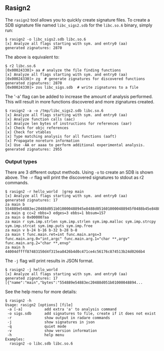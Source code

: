 ## Rasign2

The `rasign2` tool allows you to quickly create signature files. To create a SDB signature file named `libc_sigs2.sdb` for the `libc.so.6` binary, simply run:

```console
$ rasign2 -o libc_sigs2.sdb libc.so.6
[x] Analyze all flags starting with sym. and entry0 (aa)
generated zignatures: 2870
```

The above is equivalent to:

```console
$ r2 libc.so.6
[0x00024330]> aa # analyze the file finding functions
[x] Analyze all flags starting with sym. and entry0 (aa)
[0x00024330]> zg  # generate zignatures for discovered functions
generated zignatures: 2870
[0x00024330]> zos libc_sigs.sdb  # write zignatures to a file
```

The '-a' flag can be added to increase the amount of analysis performed. This will result in more functions discovered and more zignatures created.

```console
$ rasign2 -a -o /tmp/libc_sigs2.sdb libc.so.6
[x] Analyze all flags starting with sym. and entry0 (aa)
[x] Analyze function calls (aac)
[x] Analyze len bytes of instructions for references (aar)
[x] Check for objc references
[x] Check for vtables
[x] Type matching analysis for all functions (aaft)
[x] Propagate noreturn information
[x] Use -AA or aaaa to perform additional experimental analysis.
generated zignatures: 2955
```

### Output types

There are 3 different output methods. Using `-o` to create an SDB is shown above. The `-r` flag will print the discovered signatures to stdout as r2 commands.

```console
$ rasign2 -r hello_world  |grep main
[x] Analyze all flags starting with sym. and entry0 (aa)
generated zignatures: 17
za main b 554889e54883ec20488d051b010000488945e8488d0516010000488945f0488b45e84889c7e88cfeffff8945e0488b45f04889c7e87dfeffff8945e48b55e08b45e401d083c00148984889c7e875feffff488945f848837df800743e488b55e8488b45f84889d64889c7e827feffff488b55f0488b45f84889d64889c7e854feffff488b45f84889c7e818feffff488b45f84889c7e8ecfdffff90c9c3:ffffffffffffffffff000000000000ffffffffff000000000000ffffffffffffffffffffffff00000000ffffffffffffffffffffff00000000ffffffffffffffffffffffffffffffffffffffff00000000ffffffffffffffffffff00ffffffffffffffffffffffffffffff00000000ffffffffffffffffffffffffffffff00000000ffffffffffffffff00000000ffffffffffffffff00000000ffffff
za main g cc=2 nbbs=3 edges=3 ebbs=1 bbsum=157
za main o 0x000007aa
za main r sym.imp.strlen sym.imp.strlen sym.imp.malloc sym.imp.strcpy sym.imp.strcat sym.imp.puts sym.imp.free
za main v b-24 b-16 b-32 b-28 b-8
za main t func.main.ret=int func.main.args=3 func.main.arg.0="int,argc" func.main.arg.1="char **,argv" func.main.arg.2="char **,envp"
za main h 44004dffff87483150d4f315ea8426b4d0c471ce4c56176c874513b24d0266b4
```

The `-j` flag will print results in JSON format.

```console
$ rasign2 -j hello_world
[x] Analyze all flags starting with sym. and entry0 (aa)
generated zignatures: 17
[{"name":"main","bytes":"554889e54883ec20488d051b01000048894...
```

See the help menu for more details:

```console
$ rasign2 -h
Usage: rasign2 [options] [file]
 -a [-a]          add extra 'a' to analysis command
 -o sigs.sdb      add signatures to file, create if it does not exist
 -r               show output in radare commands
 -j               show signatures in json
 -q               quiet mode
 -v               show version information
 -h               help menu
Examples:
  rasign2 -o libc.sdb libc.so.6
```

